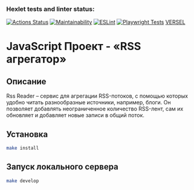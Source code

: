 ### Hexlet tests and linter status:
[![Actions Status](https://github.com/Artoym1234/frontend-project-11/workflows/hexlet-check/badge.svg)](https://github.com/Artoym1234/frontend-project-11/actions)
[![Maintainability](https://api.codeclimate.com/v1/badges/ba42ff402e2318181fa9/maintainability)](https://codeclimate.com/github/Artoym1234/frontend-project-11/maintainability)
[![ESLint](https://github.com/Artoym1234/frontend-project-11/actions/workflows/linter.yml/badge.svg)](https://github.com/Artoym1234/frontend-project-11/actions/workflows/linter.yml)
[![Playwright Tests](https://github.com/Artoym1234/frontend-project-11/actions/workflows/playwright.yml/badge.svg)](https://github.com/Artoym1234/frontend-project-11/actions/workflows/playwright.yml)
[VERSEL](https://frontend-project-11-lyart.vercel.app)


# JavaScript Проект - «RSS агрегатор»
## Описание
Rss Reader – сервис для агрегации RSS-потоков, с помощью которых удобно читать разнообразные источники, например, блоги. Он позволяет добавлять неограниченное количество RSS-лент, сам их обновляет и добавляет новые записи в общий поток.

## Установка

```sh
make install
```

## Запуск локального сервера

```sh
make develop
```


